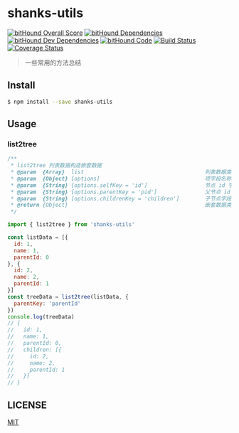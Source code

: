 # shanks-utils

[![bitHound Overall Score](https://www.bithound.io/github/lianruhe/utils/badges/score.svg)](https://www.bithound.io/github/lianruhe/utils)
[![bitHound Dependencies](https://www.bithound.io/github/lianruhe/utils/badges/dependencies.svg)](https://www.bithound.io/github/lianruhe/utils/master/dependencies/npm)
[![bitHound Dev Dependencies](https://www.bithound.io/github/lianruhe/utils/badges/devDependencies.svg)](https://www.bithound.io/github/lianruhe/utils/master/dependencies/npm)
[![bitHound Code](https://www.bithound.io/github/lianruhe/utils/badges/code.svg)](https://www.bithound.io/github/lianruhe/utils)
[![Build Status](https://travis-ci.org/lianruhe/utils.svg?branch=master)](https://travis-ci.org/lianruhe/utils)
[![Coverage Status](https://coveralls.io/repos/github/lianruhe/utils/badge.svg?branch=master)](https://coveralls.io/github/lianruhe/utils?branch=master)

> 一些常用的方法总结

## Install

```bash
$ npm install --save shanks-utils
```

## Usage

### list2tree

```js
/**
 * list2tree 列表数据构造嵌套数据
 * @param  {Array}  list                                      列表数据类型
 * @param  {Object} [options]                                 项字段名称自定义配置
 * @param  {String} [options.selfKey = 'id']                  节点 id 字段名称
 * @param  {String} [options.parentKey = 'pid']               父节点 id 字段名称
 * @param  {String} [options.childrenKey = 'children']        子节点字段名称
 * @return {Object}                                           嵌套数据类型
 */

import { list2tree } from 'shanks-utils'

const listData = [{
  id: 1,
  name: 1,
  parentId: 0
}, {
  id: 2,
  name: 2,
  parentId: 1
}]
const treeData = list2tree(listData, {
  parentKey: 'parentId'
})
console.log(treeData)
// {
//   id: 1,
//   name: 1,
//   parentId: 0,
//   children: [{
//     id: 2,
//     name: 2,
//     parentId: 1
//   }]
// }

```

## LICENSE

[MIT](https://github.com/lianruhe/utils/blob/master/LICENSE)
